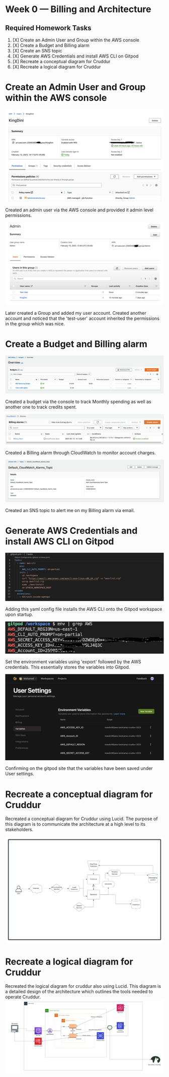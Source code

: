 # Week 0 — Billing and Architecture

## Required Homework Tasks
1. [X] Create an Admin User and Group within the AWS console
2. [X] Create a Budget and Billing alarm
3. [X] Create an SNS topic
4. [X] Generate AWS Credentials and install AWS CLI on Gitpod
5. [X] Recreate a conceptual diagram for Cruddur
6. [X] Recreate a logical diagram for Cruddur


# Create an Admin User and Group within the AWS console 

<img src= ./images/IAMUser.png>

Created an admin user via the AWS console and provided it admin level permissions.

<img src= ./images/IAMGroup.png>

Later created a Group and added my user account. Created another account and noticed that the 'test-user' account inherited the permissions in the group which was nice.



# Create a Budget and Billing alarm

<img src= ./images/Budget.png>

Created a budget via the console to track Monthly spending as well as another one to track credits spent. 


<img src= ./images/BillingAlarm.png>

Created a Billing alarm through CloudWatch to monitor account charges.

<img src= ./images/SNSTopic.png>

Created an SNS topic to alert me on my Billing alarm via email.



# Generate AWS Credentials and install AWS CLI on Gitpod

 <img src= ./images/GitpodConfig.png>

 Adding this yaml config file installs the AWS CLI onto the Gitpod workspace upon startup.



<img src= ./images/CLIVari.png>

Set the environment variables using 'export' followed by the AWS credentials. This essentially stores the variables into Gitpod.


<img src= ./images/GitpodVariables.png>

Confirming on the gitpod site that the variables have been saved under User settings.


# Recreate a conceptual diagram for Cruddur
Recreated a conceptual diagram for Cruddur using Lucid. The purpose of this diagram is to communicate the architecture at a high level to its stakeholders. 

<img src= ./images/ConceptDiagram.png>



# Recreate a logical diagram for Cruddur
Recreated the logical diagram for cruddur also using Lucid. This diagram is a detailed design of the architecture which outlines the tools needed to operate Cruddur.
<img src= ./images/LogicalDiagram.png>



